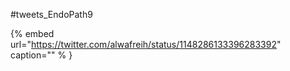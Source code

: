 #tweets_EndoPath9

{% embed url="https://twitter.com/alwafreih/status/1148286133396283392"  caption="" % }
